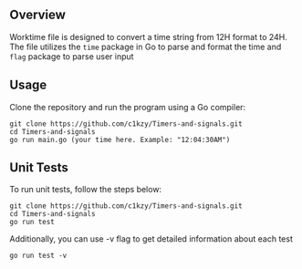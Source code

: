 ## Overview

Worktime file is designed to convert a time string from 12H format to 24H.
The file utilizes the `time` package in Go to parse and format the time
and `flag` package to parse user input


## Usage

Clone the repository and run the program using a Go compiler:

```
git clone https://github.com/c1kzy/Timers-and-signals.git
cd Timers-and-signals
go run main.go (your time here. Example: "12:04:30AM")
```

## Unit Tests
To run unit tests, follow the steps below:

```
git clone https://github.com/c1kzy/Timers-and-signals.git
cd Timers-and-signals
go run test
```

Additionally, you can use -v flag to get detailed information about each test

```
go run test -v
```
